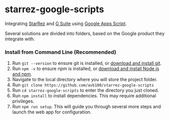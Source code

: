 # starrez-google-scripts

Integrating [StarRez](https://www.starrez.com/) and [G Suite](https://gsuite.google.com/) using [Google Apps Script](https://developers.google.com/apps-script/).

Several solutions are divided into folders, based on the Google product they integrate with.

### Install from Command Line (Recommended)

1. Run `git --version` to ensure git is installed, or [download and install git](https://git-scm.com/downloads).
2. Run `npm -v` to ensure npm is installed, or [download and install Node.js and npm](https://www.npmjs.com/get-npm).
3. Navigate to the local directory where you will store the project folder.
4. Run `git clone https://github.com/avb100/starrez-google-scripts`
5. Run `cd starrez-google-scripts` to enter the directory you just cloned.
6. Run `npm install` to install dependencies. This may require additional privileges.
7. Run `npm run setup`. This will guide you through several more steps and launch the web app for configuration.
